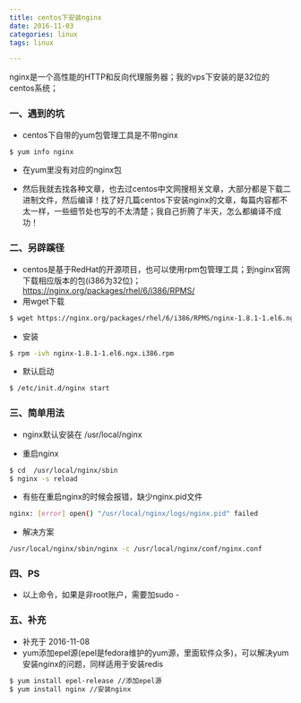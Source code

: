 ```yaml
---
title: centos下安装nginx
date: 2016-11-03
categories: linux
tags: linux

---
```


nginx是一个高性能的HTTP和反向代理服务器；我的vps下安装的是32位的centos系统；
<!--more-->
 
### 一、遇到的坑
- centos下自带的yum包管理工具是不带nginx
```bash
$ yum info nginx 
```
- 在yum里没有对应的nginx包

- 然后我就去找各种文章，也去过centos中文网搜相关文章，大部分都是下载二进制文件，然后编译！找了好几篇centos下安装nginx的文章，每篇内容都不太一样，一些细节处也写的不太清楚；我自己折腾了半天，怎么都编译不成功！

### 二、另辟蹊径
- centos是基于RedHat的开源项目，也可以使用rpm包管理工具；到nginx官网下载相应版本的包(i386为32位)；https://nginx.org/packages/rhel/6/i386/RPMS/
- 用wget下载
```bash
$ wget https://nginx.org/packages/rhel/6/i386/RPMS/nginx-1.8.1-1.el6.ngx.i386.rpm
```
- 安装
```bash
$ rpm -ivh nginx-1.8.1-1.el6.ngx.i386.rpm
```
- 默认启动
```bash
$ /etc/init.d/nginx start
```

### 三、简单用法
- nginx默认安装在 /usr/local/nginx

- 重启nginx
```bash
$ cd  /usr/local/nginx/sbin
$ nginx -s reload
```
- 有些在重启nginx的时候会报错，缺少nginx.pid文件
```bash
nginx: [error] open() "/usr/local/nginx/logs/nginx.pid" failed
```
- 解决方案
```bash
/usr/local/nginx/sbin/nginx -c /usr/local/nginx/conf/nginx.conf
```

### 四、PS
- 以上命令，如果是非root账户，需要加sudo -

### 五、补充 
- 补充于 2016-11-08
- yum添加epel源(epel是fedora维护的yum源，里面软件众多)，可以解决yum安装nginx的问题，同样适用于安装redis
```bash
$ yum install epel-release //添加epel源
$ yum install nginx //安装nginx
```

